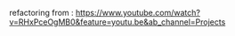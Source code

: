 refactoring from :
https://www.youtube.com/watch?v=RHxPceOgMB0&feature=youtu.be&ab_channel=Projects
